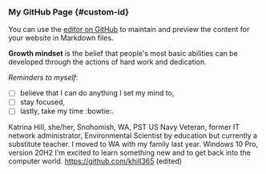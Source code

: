 ### My GitHub Page {#custom-id}

You can use the [editor on GitHub](https://github.com/khill365/reading-notes/edit/gh-pages/index.md) to maintain and preview the content for your website in Markdown files.

**Growth mindset** is the belief that people's most basic abilities can be developed through the actions of hard work and dedication.

*Reminders to myself*: 
- [ ]  believe that I can do anything I set my mind to,
- [ ]  stay focused,
- [ ]  lastly, take my time :bowtie:.

Katrina Hill, she/her, Snohomish, WA, PST
US Navy Veteran, former IT network administrator, Environmental Scientist by education but currently a substitute teacher. I moved to WA with my family last year.
Windows 10 Pro, version 20H2
I'm excited to learn something new and to get back into the computer world.
https://github.com/khill365 (edited) 

